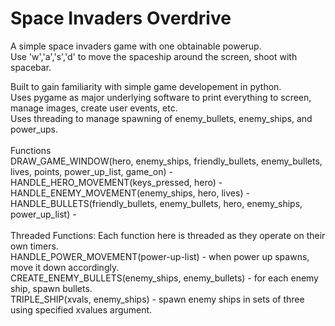 # Space Invaders Overdrive
A simple space invaders game with one obtainable powerup. <br>
Use 'w','a','s','d' to move the spaceship around the screen, shoot with spacebar. <br>

Built to gain familiarity with simple game developement in python. <br>
Uses pygame as major underlying software to print everything to screen, manage images, create user events, etc. <br>
Uses threading to manage spawning of enemy_bullets, enemy_ships, and power_ups. <br>
<br>
Functions <br>
DRAW_GAME_WINDOW(hero, enemy_ships, friendly_bullets, enemy_bullets, lives, points, power_up_list, game_on) - <br>
HANDLE_HERO_MOVEMENT(keys_pressed, hero) - <br>
HANDLE_ENEMY_MOVEMENT(enemy_ships, hero, lives) - <br>
HANDLE_BULLETS(friendly_bullets, enemy_bullets, hero, enemy_ships, power_up_list) - <br> 
<br>
Threaded Functions: Each function here is threaded as they operate on their own timers. <br>
HANDLE_POWER_MOVEMENT(power-up-list) - when power up spawns, move it down accordingly. <br>
CREATE_ENEMY_BULLETS(enemy_ships, enemy_bullets) - for each enemy ship, spawn bullets. <br>
TRIPLE_SHIP(xvals, enemy_ships) - spawn enemy ships in sets of three using specified xvalues argument. <br>
